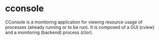 # cconsole
CConsole is a monitoring application for viewing resource usage of processes (already running or to be run). It is composed of a GUI (cview) and a monitoring (backend) process (ctor).
